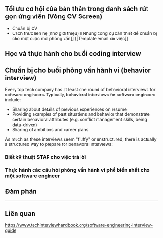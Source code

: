 

## Tối ưu cơ hội của bản thân trong danh sách rút gọn ứng viên (Vòng CV Screen)
- Chuẩn bị CV
- Cách thức liên hệ (nhờ giới thiệu)
[[Những công cụ cần thiết để chuẩn bị cho một cuộc mời phỏng vấn]]
[[Template email xin việc]]
## Học và thực hành cho buổi coding interview


## Chuẩn bị cho buổi phỏng vấn hành vi (behavior interview)

Every top tech company has at least one round of behavioral interviews for software engineers. Typically, behavioral interviews for software engineers include:

- Sharing about details of previous experiences on resume
- Providing examples of past situations and behavior that demonstrate certain behavioral attributes (e.g. conflict management skills, being data-driven)
- Sharing of ambitions and career plans

As much as these interviews seem "fluffy" or unstructured, there is actually a structured way to prepare for behavioral interviews:

### Biết kỹ thuật STAR cho việc trả lời


### Thực hành các câu hỏi phỏng vấn hành vi phổ biến nhất cho một software engineer


## Đàm phán 


---
## Liên quan
https://www.techinterviewhandbook.org/software-engineering-interview-guide
